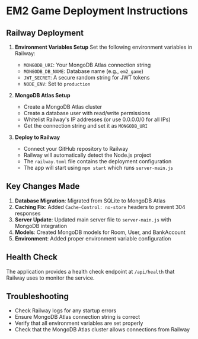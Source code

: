 # EM2 Game Deployment Instructions

## Railway Deployment

1. **Environment Variables Setup**
   Set the following environment variables in Railway:
   - `MONGODB_URI`: Your MongoDB Atlas connection string
   - `MONGODB_DB_NAME`: Database name (e.g., `em2_game`)
   - `JWT_SECRET`: A secure random string for JWT tokens
   - `NODE_ENV`: Set to `production`

2. **MongoDB Atlas Setup**
   - Create a MongoDB Atlas cluster
   - Create a database user with read/write permissions
   - Whitelist Railway's IP addresses (or use 0.0.0.0/0 for all IPs)
   - Get the connection string and set it as `MONGODB_URI`

3. **Deploy to Railway**
   - Connect your GitHub repository to Railway
   - Railway will automatically detect the Node.js project
   - The `railway.toml` file contains the deployment configuration
   - The app will start using `npm start` which runs `server-main.js`

## Key Changes Made

1. **Database Migration**: Migrated from SQLite to MongoDB Atlas
2. **Caching Fix**: Added `Cache-Control: no-store` headers to prevent 304 responses
3. **Server Update**: Updated main server file to `server-main.js` with MongoDB integration
4. **Models**: Created MongoDB models for Room, User, and BankAccount
5. **Environment**: Added proper environment variable configuration

## Health Check

The application provides a health check endpoint at `/api/health` that Railway uses to monitor the service.

## Troubleshooting

- Check Railway logs for any startup errors
- Ensure MongoDB Atlas connection string is correct
- Verify that all environment variables are set properly
- Check that the MongoDB Atlas cluster allows connections from Railway

